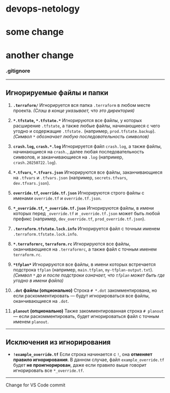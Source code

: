 # devops-netology
# some change
# another change

### .gitignore
---

## Игнорируемые файлы и папки

1. **`.terraform/`**
   Игнорируется вся папка `.terraform` в любом месте проекта.
   *(Слэш в конце указывает, что это директория)*

2. **`*.tfstate`, `*.tfstate.*`**
   Игнорируются все файлы, у которых расширение `.tfstate`, а также любые файлы, начинающиеся с чего угодно и содержащие `.tfstate.` (например, `prod.tfstate.backup`).
   *(Символ `*` обозначает любую последовательность символов)*

3. **`crash.log`, `crash.*.log`**
   Игнорируется файл `crash.log`, а также файлы, начинающиеся на `crash.`, далее любая последовательность символов, и заканчивающиеся на `.log` (например, `crash.20250722.log`).

4. **`*.tfvars`, `*.tfvars.json`**
   Игнорируются все файлы, заканчивающиеся на `.tfvars` и `.tfvars.json` (например, `secrets.tfvars`, `dev.tfvars.json`).

5. **`override.tf`, `override.tf.json`**
   Игнорируются строго файлы с именами `override.tf` и `override.tf.json`.

6. **`*_override.tf`, `*_override.tf.json`**
   Игнорируются файлы, в имени которых перед `_override.tf` и `_override.tf.json` может быть любой префикс (например, `dev_override.tf`, `prod_override.tf.json`).

7. **`.terraform.tfstate.lock.info`**
   Игнорируется файл с точным именем `.terraform.tfstate.lock.info`.

8. **`*.terraformrc`, `terraform.rc`**
   Игнорируются все файлы, оканчивающиеся на `.terraformrc`, а также файл с точным именем `terraform.rc`.

9. **`*tfplan*`**
   Игнорируются все файлы, в имени которых встречается подстрока `tfplan` (например, `main.tfplan`, `my-tfplan-output.txt`).
   *(Символ `*` до и после подстроки означает, что `tfplan` может быть где угодно в имени файла)*

10. **`.dot` файлы (опционально)**
    Строка `# *.dot` закомментирована, но если раскомментировать — будут игнорироваться все файлы, оканчивающиеся на `.dot`.

11. **`planout` (опционально)**
    Также закомментированная строка `# planout` — если раскомментировать, будет игнорироваться файл с точным именем `planout`.

---

## Исключения из игнорирования

* **`!example_override.tf`**
  Если строка начинается с `!`, она **отменяет правило игнорирования**. В данном случае, файл `example_override.tf` будет **не проигнорирован**, даже если правило выше говорит игнорировать все `*_override.tf`.

---

Change for VS Code commit